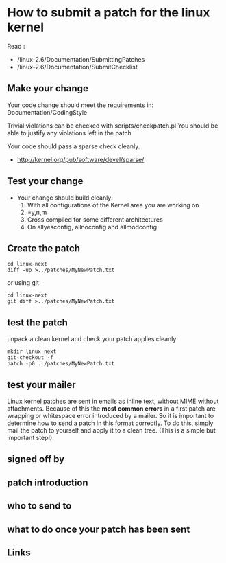 # How to submit a patch for the linux kernel #

Read :
  * /linux-2.6/Documentation/SubmittingPatches
  * /linux-2.6/Documentation/SubmitChecklist


## Make your change ##

Your code change should meet the requirements in:
Documentation/CodingStyle

Trivial violations can be checked with
scripts/checkpatch.pl
You should be able to justify any violations left in the patch

Your code should pass a sparse check cleanly.
  * http://kernel.org/pub/software/devel/sparse/


## Test your change ##

  * Your change should build cleanly:
    1. With all configurations of the Kernel area you are working on
      1. =y,n,m
    1. Cross compiled for some different architectures
    1. On allyesconfig, allnoconfig and allmodconfig

## Create the patch ##

```
cd linux-next
diff -up >../patches/MyNewPatch.txt
```

or using git

```
cd linux-next
git diff >../patches/MyNewPatch.txt
```

## test the patch ##

unpack a clean kernel and check your patch applies cleanly
```
mkdir linux-next
git-checkout -f
patch -p0 ../patches/MyNewPatch.txt
```

## test your mailer ##
Linux kernel patches are sent in emails as inline text, without MIME without attachments.
Because of this the **most common errors** in a first patch are wrapping or whitespace error introduced by a mailer. So it is important to determine how to send a patch in this format correctly.
To do this, simply mail the patch to yourself and apply it to a clean tree. (This is a simple but important step!)


## signed off by ##

## patch introduction ##

## who to send to ##

## what to do once your patch has been sent ##

## Links ##